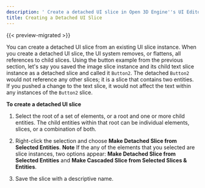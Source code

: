 ```yaml
---
description: ' Create a detached UI slice in Open 3D Engine''s UI Editor . '
title: Creating a Detached UI Slice
---
```


{{< preview-migrated >}}

You can create a detached UI slice from an existing UI slice instance. When you create a detached UI slice, the UI system removes, or flattens, all references to child slices. Using the button example from the previous section, let's say you saved the image slice instance and its child text slice instance as a detached slice and called it `Button2`. The detached `Button2` would not reference any other slices; it is a slice that contains two entities. If you pushed a change to the text slice, it would not affect the text within any instances of the `Button2` slice.

**To create a detached UI slice**

1. Select the root of a set of elements, or a root and one or more child entities. The child entities within that root can be individual elements, slices, or a combination of both.

1. Right\-click the selection and choose **Make Detached Slice from Selected Entities**.
**Note**
If the any of the elements that you selected are slice instances, two options appear: **Make Detached Slice from Selected Entities** and **Make Cascaded Slice from Selected Slices & Entities**.

1. Save the slice with a descriptive name.
